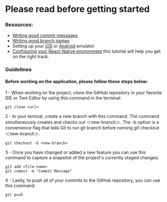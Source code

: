 # Please read before getting started

### Resources:
- [Writing good commit messages](Resources/CommitMessages.md)
- [Writing good branch names](Resources/BranchNames.md)
- Setting up your [iOS](https://www.youtube.com/watch?v=wNINabDpsvQ) or [Android](https://developer.android.com/studio/run/emulator) emulator
- [Configuring your React-Native environment](https://www.youtube.com/watch?v=ql4J6SpLXZA) this tutorial will help you get on the right track. 

### Guidelines
#### Before working on the application, please follow these steps below:
1 - When working on the project, clone the GitHub repository in your favorite IDE or Text Editor by using this command in the terminal: <br />
```
git clone <url>
``` 
2 - In your teminal, create a new branch with this command. The command simultaneously creates and checks out ＜new-branch＞. 
The -b option is a convenience flag that tells Git to run git branch before running git checkout ＜new-branch＞.
```
git checkout -b <new-branch> 
``` 
3 - Once you have changed or added a new feature you can use this command to capture a snapshot of the project's currently staged changes:
```
git add <file-name>
git commit -m "Commit Message"
```
4 - Lastly, to push all of your commits to the GitHub repository, you can use this command:
```
git push
```


